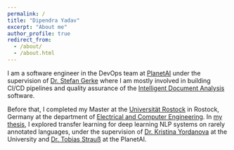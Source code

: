 ```yaml
---
permalink: /
title: "Dipendra Yadav"
excerpt: "About me"
author_profile: true
redirect_from: 
  - /about/
  - /about.html
---
```

I am a software engineer in the DevOps team at [PlanetAI](https://planet-ai.de/) under the supervision of [Dr. Stefan Gerke](https://www.linkedin.com/in/stefan-gerke-672830157/) where I am mostly involved in building CI/CD pipelines and quality assurance of the [Intelligent Document Analysis](https://planet-ai.de/applications/document-analysis/) software.

 Before that, I completed my Master at the [Universität Rostock](https://www.uni-rostock.de/en/) in Rostock, Germany at the department of [Electrical and Computer Engineering](https://www.ief.uni-rostock.de/en/). In [my thesis](https://drive.google.com/file/d/1NZTEU9Y5CaPQ5qVhFie5uAVm5-ZiN_LW/view?usp=sharing), I explored transfer learning for deep learning NLP systems on rarely annotated languages, under the supervision of [Dr. Kristina Yordanova](https://scholar.google.de/citations?user=bU3bntoAAAAJ&hl=en) at the University and [Dr. Tobias Strauß](https://scholar.google.de/citations?user=LacV_SQAAAAJ&hl=en&oi=ao) at the PlanetAI.
